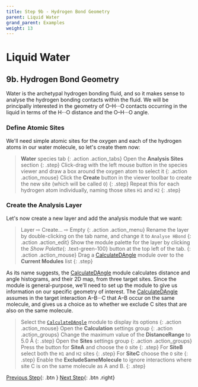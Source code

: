 ```yaml
---
title: Step 9b - Hydrogen Bond Geometry
parent: Liquid Water
grand_parent: Examples
weight: 13
---
```

# Liquid Water

## 9b. Hydrogen Bond Geometry

Water is the archetypal hydrogen bonding fluid, and so it makes sense to analyse the hydrogen bonding contacts within the fluid. We will be principally interested in the geometry of O&ndash;H&middot;&middot;&middot;O contacts occurring in the liquid in terms of the H&middot;&middot;&middot;O distance and the O&ndash;H&middot;&middot;&middot;O angle.

### Define Atomic Sites

We'll need simple atomic sites for the oxygen and each of the hydrogen atoms in our water molecule, so let's create them now:

> **Water** species tab
{: .action .action_tabs}
> Open the **Analysis Sites** section
{: .step}
> Click-drag with the left mouse button in the species viewer and draw a box around the oxygen atom to select it
{: .action .action_mouse}
> Click the **Create** button in the viewer toolbar to create the new site (which will be called `O`)
{: .step}
> Repeat this for each hydrogen atom individually, naming those sites `H1` and `H2`
{: .step}

### Create the Analysis Layer

Let's now create a new layer and add the analysis module that we want:

> Layer &#8680; Create... &#8680; Empty
{: .action .action_menu}
> Rename the layer by double-clicking on the tab name, and change it to `Analyse HBond`
{: .action .action_edit}
> Show the module palette for the layer by clicking the _Show Palette_{: .text-green-100} button at the top left of the tab.
{: .action .action_mouse}
> Drag a [CalculateDAngle](../../userguide/modules/calculatedangle) module over to the **Current Modules** list
{: .step}

As its name suggests, the [CalculateDAngle](../../userguide/modules/calculatedangle) module calculates distance and angle histograms, and their 2D map, from three target sites. Since the module is general-purpose, we'll need to set up the module to give us information on our specific geometry of interest. The [CalculateDAngle](../../userguide/modules/calculatedangle) assumes in the target interaction A&ndash;B&middot;&middot;&middot;C that A&ndash;B occur on the same molecule, and gives us a choice as to whether we exclude C sites that are also on the same molecule.

> Select the [`CalculateDAngle`](../../userguide/modules/calculatedangle) module to display its options
{: .action .action_mouse}
> Open the **Calculation** settings group
{: .action .action_groups}
> Change the maximum value of the **DistanceRange** to 5.0 &#8491;
{: .step}
> Open the **Sites** settings group
{: .action .action_groups}
> Press the button for **SiteA** and choose the `O` site
{: .step}
> For **SiteB** select both the `H1` and `H2` sites
{: .step}
> For **SiteC** choose the `O` site
{: .step}
> Enable the **ExcludeSameMolecule** to ignore interactions where site C is on the same molecule as A and B.
{: .step}

[Previous Step](/docs/examples/water/step9b){: .btn }   [Next Step](/docs/examples/water/step9c){: .btn .right}
